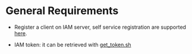 # General Requirements



* Register a client on IAM server, self service registration are supported [here](https://iam-test.indigo-datacloud.eu/login). 

* IAM token: it can be retrieved with [get_token.sh](https://gist.githubusercontent.com/dciangot/3b098173fc1710ad6b07ecda5b4e179a/raw/379949e1ce00d28dbdb64b65ed3a1d1676da4789/get_token.sh)